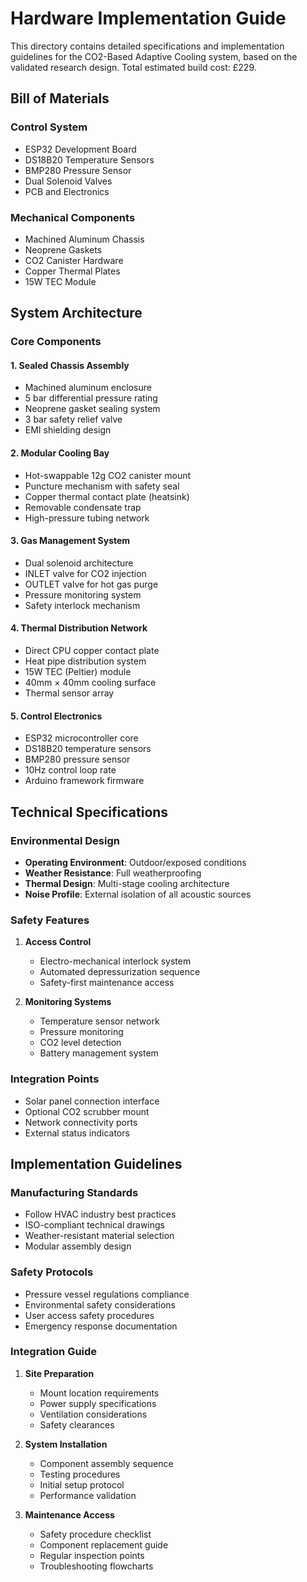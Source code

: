 # Hardware Implementation Guide

This directory contains detailed specifications and implementation guidelines for the CO2-Based Adaptive Cooling system, based on the validated research design. Total estimated build cost: £229.

## Bill of Materials

### Control System
- ESP32 Development Board
- DS18B20 Temperature Sensors
- BMP280 Pressure Sensor
- Dual Solenoid Valves
- PCB and Electronics

### Mechanical Components
- Machined Aluminum Chassis
- Neoprene Gaskets
- CO2 Canister Hardware
- Copper Thermal Plates
- 15W TEC Module

## System Architecture

### Core Components

#### 1. Sealed Chassis Assembly
- Machined aluminum enclosure
- 5 bar differential pressure rating
- Neoprene gasket sealing system
- 3 bar safety relief valve
- EMI shielding design

#### 2. Modular Cooling Bay
- Hot-swappable 12g CO2 canister mount
- Puncture mechanism with safety seal
- Copper thermal contact plate (heatsink)
- Removable condensate trap
- High-pressure tubing network

#### 3. Gas Management System
- Dual solenoid architecture
- INLET valve for CO2 injection
- OUTLET valve for hot gas purge
- Pressure monitoring system
- Safety interlock mechanism

#### 4. Thermal Distribution Network
- Direct CPU copper contact plate
- Heat pipe distribution system
- 15W TEC (Peltier) module
- 40mm × 40mm cooling surface
- Thermal sensor array

#### 5. Control Electronics
- ESP32 microcontroller core
- DS18B20 temperature sensors
- BMP280 pressure sensor
- 10Hz control loop rate
- Arduino framework firmware

## Technical Specifications

### Environmental Design
- **Operating Environment**: Outdoor/exposed conditions
- **Weather Resistance**: Full weatherproofing
- **Thermal Design**: Multi-stage cooling architecture
- **Noise Profile**: External isolation of all acoustic sources

### Safety Features
1. **Access Control**
   - Electro-mechanical interlock system
   - Automated depressurization sequence
   - Safety-first maintenance access

2. **Monitoring Systems**
   - Temperature sensor network
   - Pressure monitoring
   - CO2 level detection
   - Battery management system

### Integration Points
- Solar panel connection interface
- Optional CO2 scrubber mount
- Network connectivity ports
- External status indicators

## Implementation Guidelines

### Manufacturing Standards
- Follow HVAC industry best practices
- ISO-compliant technical drawings
- Weather-resistant material selection
- Modular assembly design

### Safety Protocols
- Pressure vessel regulations compliance
- Environmental safety considerations
- User access safety procedures
- Emergency response documentation

### Integration Guide
1. **Site Preparation**
   - Mount location requirements
   - Power supply specifications
   - Ventilation considerations
   - Safety clearances

2. **System Installation**
   - Component assembly sequence
   - Testing procedures
   - Initial setup protocol
   - Performance validation

3. **Maintenance Access**
   - Safety procedure checklist
   - Component replacement guide
   - Regular inspection points
   - Troubleshooting flowcharts
